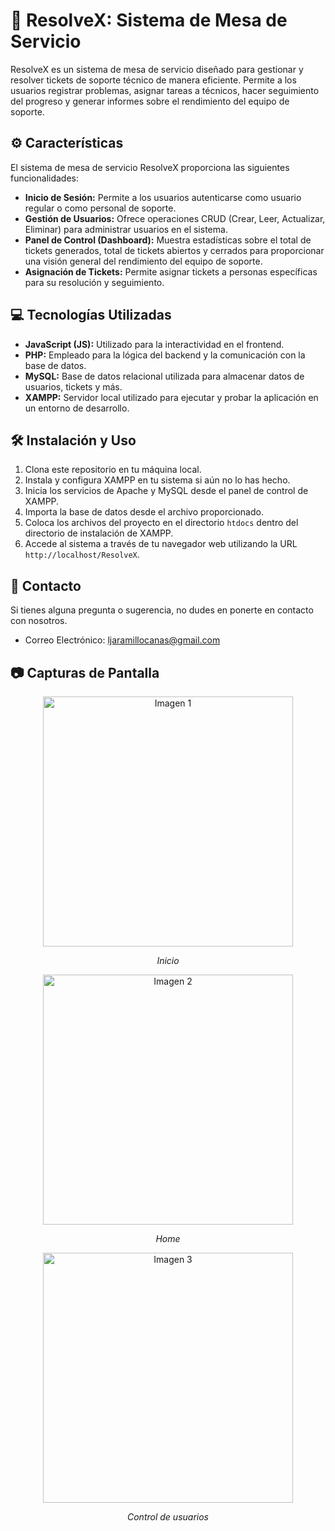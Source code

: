 # 🚀 ResolveX: Sistema de Mesa de Servicio

ResolveX es un sistema de mesa de servicio diseñado para gestionar y resolver tickets de soporte técnico de manera eficiente. Permite a los usuarios registrar problemas, asignar tareas a técnicos, hacer seguimiento del progreso y generar informes sobre el rendimiento del equipo de soporte.

## ⚙️ Características

El sistema de mesa de servicio ResolveX proporciona las siguientes funcionalidades:

- **Inicio de Sesión:** Permite a los usuarios autenticarse como usuario regular o como personal de soporte.
- **Gestión de Usuarios:** Ofrece operaciones CRUD (Crear, Leer, Actualizar, Eliminar) para administrar usuarios en el sistema.
- **Panel de Control (Dashboard):** Muestra estadísticas sobre el total de tickets generados, total de tickets abiertos y cerrados para proporcionar una visión general del rendimiento del equipo de soporte.
- **Asignación de Tickets:** Permite asignar tickets a personas específicas para su resolución y seguimiento.

## 💻 Tecnologías Utilizadas

- **JavaScript (JS):** Utilizado para la interactividad en el frontend.
- **PHP:** Empleado para la lógica del backend y la comunicación con la base de datos.
- **MySQL:** Base de datos relacional utilizada para almacenar datos de usuarios, tickets y más.
- **XAMPP:** Servidor local utilizado para ejecutar y probar la aplicación en un entorno de desarrollo.

## 🛠️ Instalación y Uso

1. Clona este repositorio en tu máquina local.
2. Instala y configura XAMPP en tu sistema si aún no lo has hecho.
3. Inicia los servicios de Apache y MySQL desde el panel de control de XAMPP.
4. Importa la base de datos desde el archivo proporcionado.
5. Coloca los archivos del proyecto en el directorio `htdocs` dentro del directorio de instalación de XAMPP.
6. Accede al sistema a través de tu navegador web utilizando la URL `http://localhost/ResolveX`.

## 📧 Contacto

Si tienes alguna pregunta o sugerencia, no dudes en ponerte en contacto con nosotros.

- Correo Electrónico: ljaramillocanas@gmail.com

## 📷 Capturas de Pantalla

<div align="center">
  <img src="https://github.com/ljaramillocanas/HelpDesk/assets/101465088/b11495c4-0a64-47a7-8433-b907a012885c" alt="Imagen 1" width="400" title="Título de la Imagen 1">
  <p><em>Inicio</em></p>
</div>

<div align="center">
  <img src="https://github.com/ljaramillocanas/HelpDesk/assets/101465088/20c5971d-f0d2-489c-b8a6-01145b8aa1d4" alt="Imagen 2" width="400" title="Título de la Imagen 2">
  <p><em>Home</em></p>
</div>

<div align="center">
  <img src="https://github.com/ljaramillocanas/HelpDesk/assets/101465088/ae418f1e-fd0e-41fe-a30e-a518245395c5" alt="Imagen 3" width="400" title="Título de la Imagen 3">
  <p><em>Control de usuarios</em></p>
</div>

